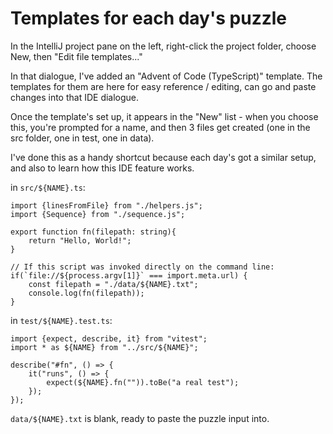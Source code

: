 # Templates for each day's puzzle

In the IntelliJ project pane on the left, right-click the project folder, choose New, then "Edit file templates..."

In that dialogue, I've added an "Advent of Code (TypeScript)" template.
The templates for them are here for easy reference / editing, can go and paste changes into that IDE dialogue.

Once the template's set up, it appears in the "New" list - when you choose this, you're prompted for a name, and
then 3 files get created (one in the src folder, one in test, one in data).

I've done this as a handy shortcut because each day's got a similar setup, and also to learn how this IDE feature works.


in `src/${NAME}.ts`:

```
import {linesFromFile} from "./helpers.js";
import {Sequence} from "./sequence.js";

export function fn(filepath: string){
    return "Hello, World!";
}

// If this script was invoked directly on the command line:
if(`file://${process.argv[1]}` === import.meta.url) {
    const filepath = "./data/${NAME}.txt";
    console.log(fn(filepath));
}
```

in `test/${NAME}.test.ts`:

```
import {expect, describe, it} from "vitest";
import * as ${NAME} from "../src/${NAME}";

describe("#fn", () => {
    it("runs", () => {
        expect(${NAME}.fn("")).toBe("a real test");
    });
});
```

`data/${NAME}.txt` is blank, ready to paste the puzzle input into.